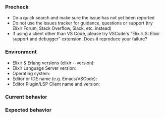 ### Precheck

* Do a quick search and make sure the issue has not yet been reported
* Do not use the issues tracker for guidance, questions or support (try Elixir Forum, Stack Overflow, Slack, etc. instead)
* If using a client other than VS Code, please try VSCode's "ElixirLS: Elixir support and debugger" extension. Does it reproduce your failure?

### Environment

* Elixir & Erlang versions (elixir --version): 
* Elixir Language Server version: 
* Operating system: 
* Editor or IDE name (e.g. Emacs/VSCode): 
* Editor Plugin/LSP Client name and version:

### Current behavior

<!--
A short description of the issue
-->

<!--
ElixirLS logs. If using Visual Studio Code, check the output log by opening `View > Output` and selecting "ElixirLS" in the dropdown. Please include any output that looks relevant. (If ElixirLS isn't in the dropdown, the server failed to launch.)
-->

<!--
If relevant include VSCode extension logs. Check the developer console by opening `Help > Toggle Developer Tools`.
-->

<!--
If relevant include Language Server Protocol/Debug Adapter Protocol messages trace. In VSCode turn on tracing in Settings > Extensions > ElixirLS > Elixir LS › Trace: Server.
-->

<!--
Reproduction steps. Describe how to reproduce the issue with an empty mix project or post a minimal repo with a project that reproduces the issue.
-->

### Expected behavior

<!--
A short description on how you expect the language server/debug adapter to behave.
-->
